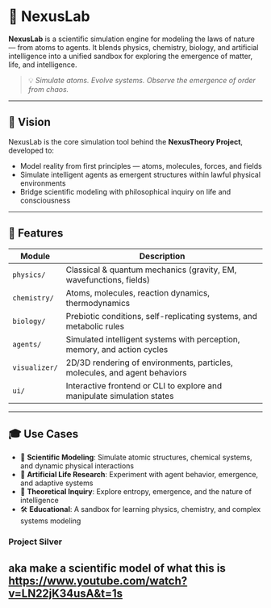 # 🧠 NexusLab

**NexusLab** is a scientific simulation engine for modeling the laws of nature — from atoms to agents. It blends physics, chemistry, biology, and artificial intelligence into a unified sandbox for exploring the emergence of matter, life, and intelligence.

> 💡 *Simulate atoms. Evolve systems. Observe the emergence of order from chaos.*

---

## 🔭 Vision

NexusLab is the core simulation tool behind the **NexusTheory Project**, developed to:

- Model reality from first principles — atoms, molecules, forces, and fields  
- Simulate intelligent agents as emergent structures within lawful physical environments  
- Bridge scientific modeling with philosophical inquiry on life and consciousness  

---

## 🧪 Features

| Module              | Description                                                                 |
|---------------------|-----------------------------------------------------------------------------|
| `physics/`          | Classical & quantum mechanics (gravity, EM, wavefunctions, fields)          |
| `chemistry/`        | Atoms, molecules, reaction dynamics, thermodynamics                         |
| `biology/`          | Prebiotic conditions, self-replicating systems, and metabolic rules         |
| `agents/`           | Simulated intelligent systems with perception, memory, and action cycles    |
| `visualizer/`       | 2D/3D rendering of environments, particles, molecules, and agent behaviors  |
| `ui/`               | Interactive frontend or CLI to explore and manipulate simulation states     |

---

## 🎓 Use Cases

- 🧬 **Scientific Modeling**: Simulate atomic structures, chemical systems, and dynamic physical interactions  
- 🤖 **Artificial Life Research**: Experiment with agent behavior, emergence, and adaptive systems  
- 🔮 **Theoretical Inquiry**: Explore entropy, emergence, and the nature of intelligence  
- 🛠 **Educational**: A sandbox for learning physics, chemistry, and complex systems modeling  


### Project Silver

aka make a scientific model of what this is https://www.youtube.com/watch?v=LN22jK34usA&t=1s
---


